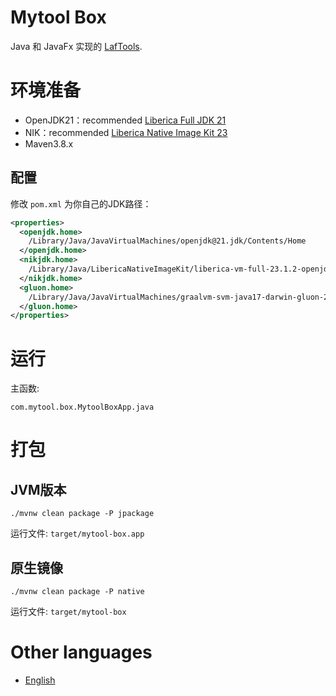 # Mytool Box

Java 和 JavaFx 实现的 [LafTools](https://github.com/work7z/LafTools).

# 环境准备

* OpenJDK21：recommended [Liberica Full JDK 21](https://bell-sw.com/pages/downloads/)
* NIK：recommended [Liberica Native Image Kit 23](https://bell-sw.com/pages/downloads/native-image-kit/)
* Maven3.8.x

## 配置

修改 `pom.xml` 为你自己的JDK路径：

```xml
<properties>
  <openjdk.home>
    /Library/Java/JavaVirtualMachines/openjdk@21.jdk/Contents/Home
  </openjdk.home>
  <nikjdk.home>
    /Library/Java/LibericaNativeImageKit/liberica-vm-full-23.1.2-openjdk21/Contents/Home
  </nikjdk.home>
  <gluon.home>
    /Library/Java/JavaVirtualMachines/graalvm-svm-java17-darwin-gluon-22.1.0.1-Final/Contents/Home
  </gluon.home>
</properties>
```

# 运行

主函数:

```
com.mytool.box.MytoolBoxApp.java
```

# 打包

## JVM版本

```shell
./mvnw clean package -P jpackage
```

运行文件: `target/mytool-box.app`

## 原生镜像

```shell
./mvnw clean package -P native
```

运行文件: `target/mytool-box`

# Other languages

* [English](./README.md)